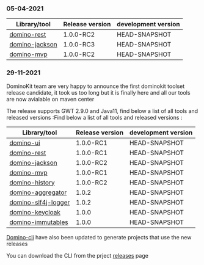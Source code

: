### 05-04-2021


|  Library/tool                                                           | Release version | development version |
|-------------------------------------------------------------------------|-----------------|---------------------|
| [domino-rest](https://github.com/DominoKit/domino-rest)                 | 1.0.0-RC2       | HEAD-SNAPSHOT       |
| [domino-jackson](https://github.com/DominoKit/domino-jackson)           | 1.0.0-RC3       | HEAD-SNAPSHOT       |
| [domino-mvp](https://github.com/DominoKit/domino-mvp)                   | 1.0.0-RC2       | HEAD-SNAPSHOT       |


### 29-11-2021

DominoKit team are very happy to announce the first dominokit toolset release candidate, it took us too long but it is finally here and all our tools are now avialable on maven center

The release supports GWT 2.9.0 and Java11, find below a list of all tools and released versions :Find below a list of all tools and released versions :

|  Library/tool                                                           | Release version | development version |
|-------------------------------------------------------------------------|-----------------|---------------------|
| [domino-ui](https://github.com/DominoKit/domino-ui)                     | 1.0.0-RC1       | HEAD-SNAPSHOT       |
| [domino-rest](https://github.com/DominoKit/domino-rest)                 | 1.0.0-RC1       | HEAD-SNAPSHOT       |
| [domino-jackson](https://github.com/DominoKit/domino-jackson)           | 1.0.0-RC2       | HEAD-SNAPSHOT       |
| [domino-mvp](https://github.com/DominoKit/domino-mvp)                   | 1.0.0-RC1       | HEAD-SNAPSHOT       |
| [domino-history](https://github.com/DominoKit/domino-history)           | 1.0.0-RC2       | HEAD-SNAPSHOT       |
| [domino-aggregator](https://github.com/DominoKit/domino-aggregator)     | 1.0.2           | HEAD-SNAPSHOT       |
| [domino-slf4j-logger](https://github.com/DominoKit/domino-slf4j-logger) | 1.0.2           | HEAD-SNAPSHOT       |
| [domino-keycloak](https://github.com/DominoKit/domino-keycloak)         | 1.0.0           | HEAD-SNAPSHOT       |
| [domino-immutables](https://github.com/DominoKit/domino-immutables)     | 1.0.0           | HEAD-SNAPSHOT       |

[Domino-cli](https://github.com/DominoKit/domino-cli) have also been updated to generate projects that use the new releases

You can download the CLI from the prject [releases](https://github.com/DominoKit/domino-cli/releases/tag/1.0.0-RC1) page
